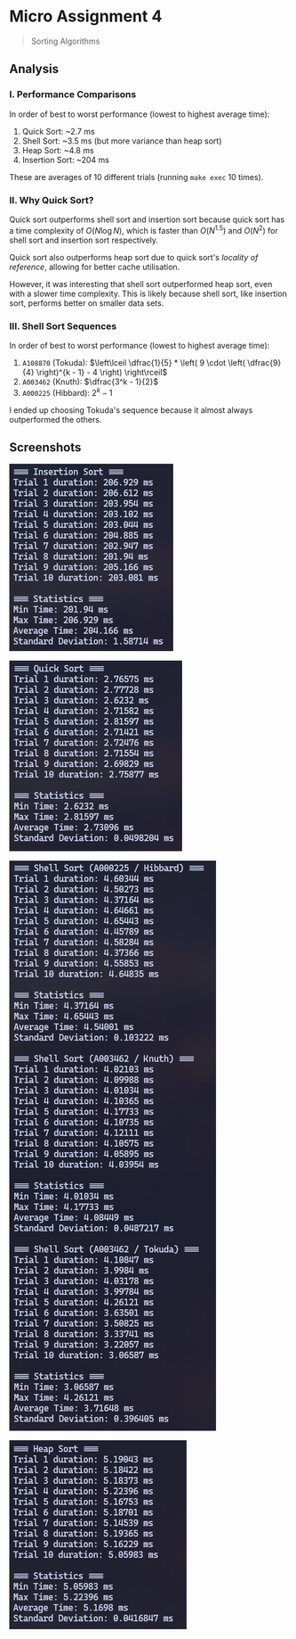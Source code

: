 # Micro Assignment 4

> Sorting Algorithms

## Analysis

### I. Performance Comparisons

In order of best to worst performance (lowest to highest average time):

1. Quick Sort: ~2.7 ms
2. Shell Sort: ~3.5 ms (but more variance than heap sort)
3. Heap Sort: ~4.8 ms
4. Insertion Sort: ~204 ms

These are averages of 10 different trials (running `make exec` 10 times).

### II. Why Quick Sort?

Quick sort outperforms shell sort and insertion sort because quick sort has a time complexity of $O(N \log N)$, which is faster than $O(N^{1.5})$ and $O(N^2)$ for shell sort and insertion sort respectively.

Quick sort also outperforms heap sort due to quick sort's *locality of reference*, allowing for better cache utilisation.

However, it was interesting that shell sort outperformed heap sort, even with a slower time complexity. This is likely because shell sort, like insertion sort, performs better on smaller data sets.

### III. Shell Sort Sequences

In order of best to worst performance (lowest to highest average time):

1. `A108870` (Tokuda): $\left\lceil \dfrac{1}{5} * \left( 9 \cdot \left( \dfrac{9}{4} \right)^{k - 1} - 4 \right) \right\rceil$
2. `A003462` (Knuth): $\dfrac{3^k - 1}{2}$
3. `A000225` (Hibbard): $2^k - 1$

I ended up choosing Tokuda's sequence because it almost always outperformed the others.

## Screenshots

![insertion_sort](screenshots/insertion_sort.png)

![quick_sort](screenshots/quick_sort.png)

![shell_sort](screenshots/shell_sort.png)

![heap_sort](screenshots/heap_sort.png)
